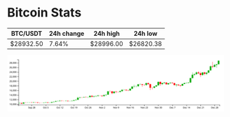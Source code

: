 # Bitcoin Stats

BTC/USDT|24h change|24h high|24h low|
|---|---|---|---|
|$28932.50|7.64%|$28996.00|$26820.38|

<img src="./chart.svg">
